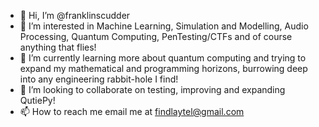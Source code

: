 - 👋 Hi, I’m @franklinscudder
- 👀 I’m interested in Machine Learning, Simulation and Modelling, Audio Processing, Quantum Computing, PenTesting/CTFs and of course anything that flies!
- 🌱 I’m currently learning more about quantum computing and trying to expand my mathematical and programming horizons, burrowing deep into any engineering rabbit-hole I find!
- 💞️ I’m looking to collaborate on testing, improving and expanding QutiePy!
- 📫 How to reach me email me at findlaytel@gmail.com

<!---
franklinscudder/franklinscudder is a ✨ special ✨ repository because its `README.md` (this file) appears on your GitHub profile.
You can click the Preview link to take a look at your changes.
--->
